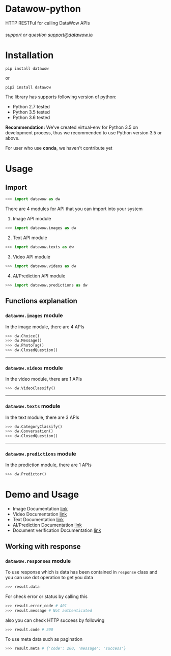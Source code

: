 # Datawow-python
HTTP RESTFul for calling DataWow APIs
###### support or question support@datawow.io

# Installation
```
pip install datawow
```
or
```
pip2 install datawow
```

The library has supports following version of python:

* Python 2.7 tested
* Python 3.5 tested
* Python 3.6 tested  

**Recommendation:**  We've created virtual-env for Python 3.5 on development process, thus we recommended to use Python version 3.5 or above.

For user who use **conda**, we haven't contribute yet


# Usage


## Import
```python
>>> import datawow as dw
```
 There are 4 modules for API that you can import into your system

1. Image API module
```python
>>> import datawow.images as dw
```
2. Text API module
```python
>>> import datawow.texts as dw
```

3. Video API module
```python
>>> import datawow.videos as dw
```

4. AI/Prediction API module
```python
>>> import datawow.predictions as dw
```


## Functions explanation
### `datawow.images` module
In the image module, there are 4 APIs

```python
>>> dw.Choice()
>>> dw.Message()
>>> dw.PhotoTag()
>>> dw.ClosedQuestion()
```
---
### `datawow.videos` module
In the video module, there are 1 APIs

```python
>>> dw.VideoClassify()
```
---
### `datawow.texts` module
In the text module, there are 3 APIs

```python
>>> dw.CategoryClassify()
>>> dw.Conversation()
>>> dw.ClosedQuestion()
```
---
### `datawow.predictions` module
In the prediction module, there are 1 APIs

```python
>>> dw.Predictor()
```

# Demo and Usage
 - Image Documentation [link](README/image_docs.md)
 - Video Documentation [link](README/video_docs.md)
 - Text Documentation [link](README/text_docs.md)
 - AI/Prediction Documentation [link](README/ai_docs.md)
 - Document verification Documentation [link](README/docs_docs.md)


## Working with response
### `datawow.responses` module
To use response which is data has been contained in `response` class and you can use dot operation to get you data

```python
>>> result.data
```
For check error or status by calling this

```python
>>> result.error_code # 401
>>> result.message # Not authenticated
```

also you can check HTTP success by following

```python
>>> result.code # 200
```

To use meta data such as pagination

```python
>>> result.meta # {'code': 200, 'message': 'success'}
```
